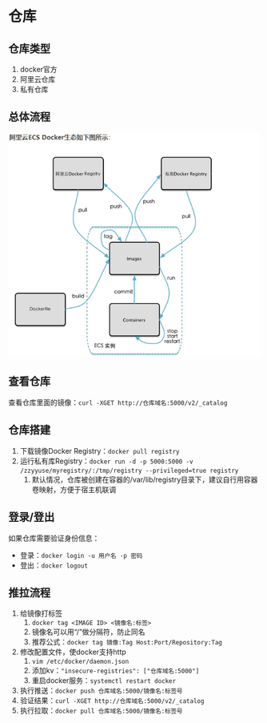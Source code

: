# 仓库

## 仓库类型
1. docker官方
2. 阿里云仓库
3. 私有仓库

## 总体流程
![私有库+20230217135143](https://raw.githubusercontent.com/loli0con/picgo/master/images/%E7%A7%81%E6%9C%89%E5%BA%93%2B20230217135143.png%2B2023-02-17-13-51-43)

## 查看仓库
查看仓库里面的镜像：`curl -XGET http://仓库域名:5000/v2/_catalog`

## 仓库搭建
1. 下载镜像Docker Registry：`docker pull registry`
2. 运行私有库Registry：`docker run -d -p 5000:5000 -v /zzyyuse/myregistry/:/tmp/registry --privileged=true registry `
   1. 默认情况，仓库被创建在容器的/var/lib/registry目录下，建议自行用容器卷映射，方便于宿主机联调

## 登录/登出
如果仓库需要验证身份信息：
* 登录：`docker login -u 用户名 -p 密码`
* 登出：`docker logout`

## 推拉流程
1. 给镜像打标签
   1. `docker tag <IMAGE ID> <镜像名:标签>`
   2. 镜像名可以用“/”做分隔符，防止同名
   3. 推荐公式：`docker tag 镜像:Tag Host:Port/Repository:Tag`
2. 修改配置文件，使docker支持http
   1. `vim /etc/docker/daemon.json`
   2. 添加kv：`"insecure-registries": ["仓库域名:5000"]`
   3. 重启docker服务：`systemctl restart docker`
3. 执行推送：`docker push 仓库域名:5000/镜像名:标签号`
4. 验证结果：`curl -XGET http://仓库域名:5000/v2/_catalog`
5. 执行拉取：`docker pull 仓库域名:5000/镜像名:标签号 `
